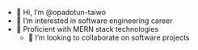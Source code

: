 - 👋 Hi, I’m @opadotun-taiwo
- 👀 I’m interested in software engineering career
- 🌱 Proficient with MERN stack technologies
  - 💞️ I’m looking to collaborate on software projects

<!---
opadotun-taiwo/opadotun-taiwo is a ✨ special ✨ repository because its `README.md` (this file) appears on your GitHub profile.
You can click the Preview link to take a look at your changes.
--->
